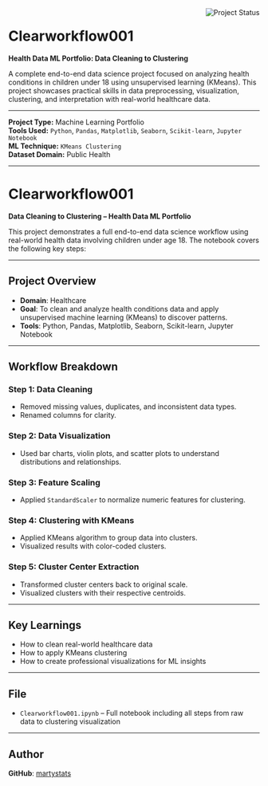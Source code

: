 <img src="https://img.shields.io/badge/Status-Completed-brightgreen" alt="Project Status" align="right"/>

# Clearworkflow001  
**Health Data ML Portfolio: Data Cleaning to Clustering**

A complete end-to-end data science project focused on analyzing health conditions in children under 18 using unsupervised learning (KMeans). This project showcases practical skills in data preprocessing, visualization, clustering, and interpretation with real-world healthcare data.

---

**Project Type:** Machine Learning Portfolio  
**Tools Used:** `Python`, `Pandas`, `Matplotlib`, `Seaborn`, `Scikit-learn`, `Jupyter Notebook`  
**ML Technique:** `KMeans Clustering`  
**Dataset Domain:** Public Health  

---

# Clearworkflow001

**Data Cleaning to Clustering – Health Data ML Portfolio**

This project demonstrates a full end-to-end data science workflow using real-world health data involving children under age 18. The notebook covers the following key steps:

---

## Project Overview

- **Domain**: Healthcare
- **Goal**: To clean and analyze health conditions data and apply unsupervised machine learning (KMeans) to discover patterns.
- **Tools**: Python, Pandas, Matplotlib, Seaborn, Scikit-learn, Jupyter Notebook

---

## Workflow Breakdown

### Step 1: Data Cleaning
- Removed missing values, duplicates, and inconsistent data types.
- Renamed columns for clarity.

### Step 2: Data Visualization
- Used bar charts, violin plots, and scatter plots to understand distributions and relationships.

### Step 3: Feature Scaling
- Applied `StandardScaler` to normalize numeric features for clustering.

### Step 4: Clustering with KMeans
- Applied KMeans algorithm to group data into clusters.
- Visualized results with color-coded clusters.

### Step 5: Cluster Center Extraction
- Transformed cluster centers back to original scale.
- Visualized clusters with their respective centroids.

---

## Key Learnings

- How to clean real-world healthcare data
- How to apply KMeans clustering
- How to create professional visualizations for ML insights

---

## File

- `Clearworkflow001.ipynb` – Full notebook including all steps from raw data to clustering visualization

---

## Author

**GitHub**: [martystats](https://github.com/martystats)
